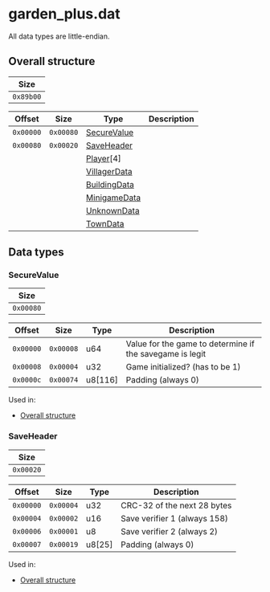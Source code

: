 # garden_plus.dat

All data types are little-endian.

## Overall structure

| Size      |
| --------- |
| `0x89b00` |

| Offset    | Size      | Type                          | Description |
| --------- | --------- | ----------------------------- | ----------- |
| `0x00000` | `0x00080` | [SecureValue](#securevalue)   |             |
| `0x00080` | `0x00020` | [SaveHeader](#saveheader)     |             |
|           |           | [Player](#player)[4]          |             |
|           |           | [VillagerData](#villagerdata) |             |
|           |           | [BuildingData](#buildingdata) |             |
|           |           | [MinigameData](#minigamedata) |             |
|           |           | [UnknownData](#unknowndata)   |             |
|           |           | [TownData](#towndata)         |             |

## Data types

### SecureValue

| Size      |
| --------- |
| `0x00080` |

| Offset    | Size      | Type    | Description                                              |
| --------- | --------- | ------- | -------------------------------------------------------- |
| `0x00000` | `0x00008` | u64     | Value for the game to determine if the savegame is legit |
| `0x00008` | `0x00004` | u32     | Game initialized? (has to be 1)                          |
| `0x0000c` | `0x00074` | u8[116] | Padding (always 0)                                       |

Used in:

- [Overall structure](#overall-structure)

### SaveHeader

| Size      |
| --------- |
| `0x00020` |

| Offset    | Size      | Type   | Description                     |
| --------- | --------- | ------ | ------------------------------- |
| `0x00000` | `0x00004` | u32    | CRC-32 of the next 28 bytes     |
| `0x00004` | `0x00002` | u16    | Save verifier 1 (always 158)    |
| `0x00006` | `0x00001` | u8     | Save verifier 2 (always 2) |
| `0x00007` | `0x00019` | u8[25] | Padding (always 0)              |

Used in:

- [Overall structure](#overall-structure)
